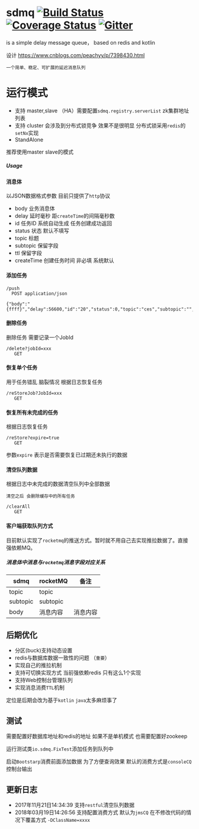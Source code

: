 # sdmq [![Build Status](https://api.travis-ci.org/peachyy/sdmq.svg?branch=master)](https://travis-ci.org/peachyy/sdmq) [![Coverage Status](https://coveralls.io/repos/github/peachyy/sdmq/badge.svg?branch=master)](https://coveralls.io/github/peachyy/sdmq?branch=master) [![Gitter](https://badges.gitter.im/peachyy/sdmq.svg)](https://gitter.im/peachyy/sdmq?utm_source=badge&utm_medium=badge&utm_campaign=pr-badge)
is a simple delay message queue， based on redis and kotlin 

设计 <a href="https://www.cnblogs.com/peachyy/p/7398430.html" target="_blank">https://www.cnblogs.com/peachyy/p/7398430.html</a>

`一个简单、稳定、可扩展的延迟消息队列` 

# 运行模式

* 支持 master,slave （HA）需要配置`sdmq.registry.serverList` zk集群地址列表
* 支持 cluster 会涉及到分布式锁竞争 效果不是很明显  分布式锁采用`redis`的 `setNx`实现
* StandAlone 

推荐使用master slave的模式

##### Usage

#### 消息体 

以JSON数据格式参数 目前只提供了`http`协议


* body                 业务消息体
* delay                延时毫秒 距`createTime`的间隔毫秒数
* id                   任务ID 系统自动生成 任务创建成功返回
* status               状态 默认不填写  
* topic                标题
* subtopic             保留字段 
* ttl                  保留字段
* createTime           创建任务时间 非必填 系统默认

#### 添加任务
 

````
/push  
  POST application/json

{"body":"{ffff}","delay":56600,"id":"20","status":0,"topic":"ces","subtopic":"",ttl":12}
````

#### 删除任务

 删除任务 需要记录一个JobId
 
````
/delete?jobId=xxx
   GET
````
#### 恢复单个任务

 用于任务错乱 脑裂情况 根据日志恢复任务
 
````
/reStoreJob?JobId=xxx
   GET
````
#### 恢复所有未完成的任务 

  根据日志恢复任务
 
 ````
 /reStore?expire=true
    GET
 ````
 
 参数`expire` 表示是否需要恢复已过期还未执行的数据
 
#### 清空队列数据 

  根据日志中未完成的数据清空队列中全部数据
  
  `清空之后 会删除缓存中的所有任务`
 ````
 /clearAll
    GET
 ````
 

   
#### 客户端获取队列方式

目前默认实现了`rocketmq`的推送方式。暂时就不用自己去实现推拉数据了。直接强依赖MQ。

##### 消息体中消息与`rocketmq`消息字段对应关系

sdmq        | rocketMQ | 备注|
---               | ---      |---          
topic    | topic    |     |         
subtopic | subtopic |      |    
body    | 消息内容   |   消息内容   |    
         


## 后期优化

* 分区(buck)支持动态设置
* redis与数据库数据一致性的问题 （`重要`）
* 实现自己的推拉机制
* 支持可切换实现方式 当前强依赖redis 只有这么1个实现
* 支持Web控制台管理队列
* 实现消息消费`TTL`机制 

定位是后期会改为基于`kotlin` `java`太多麻烦事了
## 测试
 需要配置好数据库地址和redis的地址 如果不是单机模式 也需要配置好zookeep
 
 运行测试类`io.sdmq.FixTest`添加任务到队列中 
 
 启动`Bootstarp`消费前面添加数据 为了方便查询效果 默认的消费方式是`consoleCQ` 控制台输出

## 更新日志

 * 2017年11月21日14:34:39 支持`restful`清空队列数据 
 * 2018年03月19日14:26:56 支持配置消费方式 默认为`jmsCQ` 在不修改代码的情况下覆盖方式 `-DClassName=xxxx`
   
   
   
